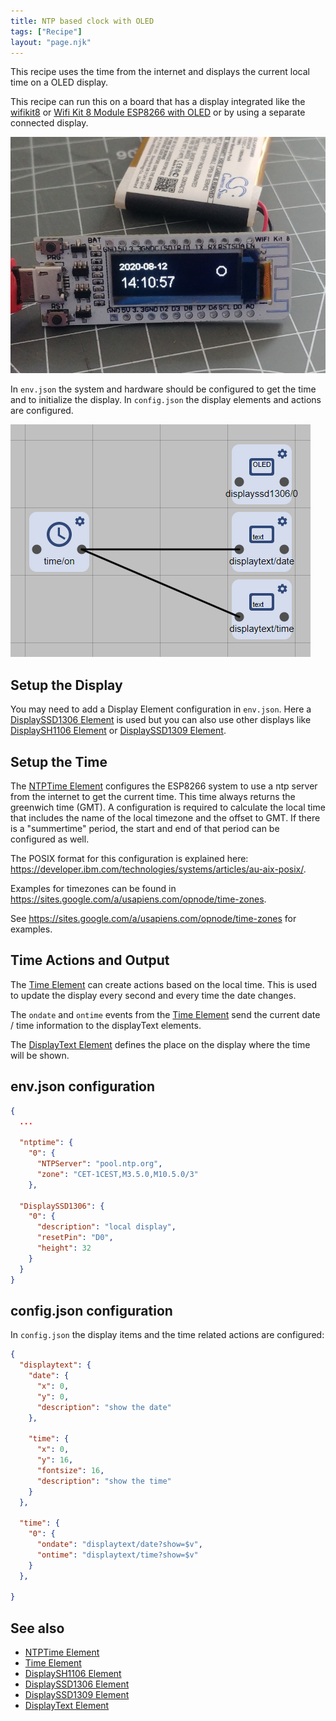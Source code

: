 ```yaml
---
title: NTP based clock with OLED
tags: ["Recipe"]
layout: "page.njk"
---
```


This recipe uses the time from the internet and displays the current local time on a OLED display.

This recipe can run this on a board that has a display integrated like the
[wifikit8](/boards/wifikit8.md) or [Wifi Kit 8 Module ESP8266 with
OLED](/boards/esp8266/wemos18650.md) or by using a separate connected display.

![image](/recipes/ntpclock.png)

In `env.json` the system and hardware should be configured to get the time and to initialize the display.
In `config.json` the display elements and actions are configured.

![image](/recipes/ntpclockpanel.png)


## Setup the Display

You may need to add a Display Element configuration in `env.json`.
Here a [DisplaySSD1306 Element] is used but you can also use other
displays like [DisplaySH1106 Element] or [DisplaySSD1309 Element].


## Setup the Time

The [NTPTime Element] configures the ESP8266 system to use a ntp server from the internet to get the current time.
This time always returns the greenwich time (GMT).
A configuration is required to calculate the local time that includes the name of the local timezone and the offset to GMT.
If there is a "summertime" period, the start and end of that period can be configured as well.

The POSIX format for this configuration is explained here: <https://developer.ibm.com/technologies/systems/articles/au-aix-posix/>.

Examples for timezones can be found in <https://sites.google.com/a/usapiens.com/opnode/time-zones>.

See <https://sites.google.com/a/usapiens.com/opnode/time-zones> for examples.


## Time Actions and Output

The [Time Element] can create actions based on the local time. This is used to update the display every second and every time the date changes.

The `ondate` and `ontime` events from the [Time Element] send the current date / time information to the displayText elements.

The [DisplayText Element] defines the place on the display where the time will be shown.


## env.json configuration

``` json
{
  ...

  "ntptime": {
    "0": {
      "NTPServer": "pool.ntp.org",
      "zone": "CET-1CEST,M3.5.0,M10.5.0/3"
    },
    
  "DisplaySSD1306": {
    "0": {
      "description": "local display",
      "resetPin": "D0",
      "height": 32
    }
  }
}
```


## config.json configuration

In `config.json` the display items and the time related actions are configured:

``` json
{
  "displaytext": {
    "date": {
      "x": 0,
      "y": 0,
      "description": "show the date"
    },

    "time": {
      "x": 0,
      "y": 16,
      "fontsize": 16,
      "description": "show the time"
    }
  },

  "time": {
    "0": {
      "ondate": "displaytext/date?show=$v",
      "ontime": "displaytext/time?show=$v"
    }
  },

}
```

## See also

* [NTPTime Element]
* [Time Element]
* [DisplaySH1106 Element]
* [DisplaySSD1306 Element]
* [DisplaySSD1309 Element]
* [DisplayText Element]

[NTPTime Element]:/elements/ntptime.md
[Time Element]:/elements/time.md
[DisplaySH1106 Element]:/elements/display/sh1106.md
[DisplaySSD1306 Element]:/elements/display/ssd1306.md
[DisplaySSD1309 Element]:/elements/display/ssd1309.md
[DisplayText Element]:/elements/display/text.md
